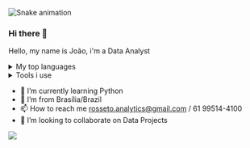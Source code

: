 ![Snake animation](https://github.com/seu-usuário-aqui/seu-usuário-aqui/blob/output/github-contribution-grid-snake.svg)
### Hi there 👋

Hello, my name is João, i'm a Data Analyst

<details>
<summary>My top languages</summary>

| Rank | Languages |
|-----:|-----------|
|     1| Python    |
|     2| SQL       |
|     3| DAX (PBI) |

</details>

<details>
<summary>Tools i use</summary>

| Tools     |
|-----------|
| Power BI  |
| Looker    |
| Tableau   |
| Big Query |
| DBT       |
| Fivetran  |
| Airflow   |
| Excel     |
| Hubspot   |
| GTM       |
| Zapier    |

</details>

- 🌱 I’m currently learning Python
- 🔭 I’m from Brasília/Brazil
- 📫 How to reach me rosseto.analytics@gmail.com / 61 99514-4100
- 👯 I’m looking to collaborate on Data Projects

<a href="https://www.linkedin.com/in/jo%C3%A3o-rosseto-277125279/" target="_blank"><img loading="lazy" src="https://img.shields.io/badge/-LinkedIn-%230077B5?style=for-the-badge&logo=linkedin&logoColor=white" target="_blank"></a>   
